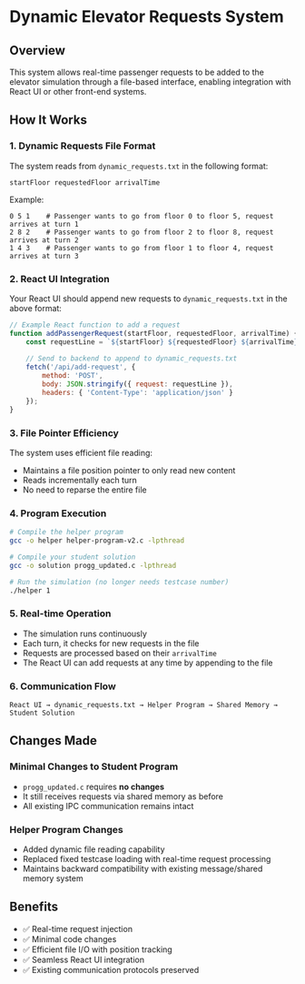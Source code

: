 # Dynamic Elevator Requests System

## Overview
This system allows real-time passenger requests to be added to the elevator simulation through a file-based interface, enabling integration with React UI or other front-end systems.

## How It Works

### 1. Dynamic Requests File Format
The system reads from `dynamic_requests.txt` in the following format:
```
startFloor requestedFloor arrivalTime
```

Example:
```
0 5 1    # Passenger wants to go from floor 0 to floor 5, request arrives at turn 1
2 8 2    # Passenger wants to go from floor 2 to floor 8, request arrives at turn 2
1 4 3    # Passenger wants to go from floor 1 to floor 4, request arrives at turn 3
```

### 2. React UI Integration
Your React UI should append new requests to `dynamic_requests.txt` in the above format:

```javascript
// Example React function to add a request
function addPassengerRequest(startFloor, requestedFloor, arrivalTime) {
    const requestLine = `${startFloor} ${requestedFloor} ${arrivalTime}\n`;
    
    // Send to backend to append to dynamic_requests.txt
    fetch('/api/add-request', {
        method: 'POST',
        body: JSON.stringify({ request: requestLine }),
        headers: { 'Content-Type': 'application/json' }
    });
}
```

### 3. File Pointer Efficiency
The system uses efficient file reading:
- Maintains a file position pointer to only read new content
- Reads incrementally each turn
- No need to reparse the entire file

### 4. Program Execution
```bash
# Compile the helper program
gcc -o helper helper-program-v2.c -lpthread

# Compile your student solution
gcc -o solution progg_updated.c -lpthread

# Run the simulation (no longer needs testcase number)
./helper 1
```

### 5. Real-time Operation
- The simulation runs continuously
- Each turn, it checks for new requests in the file
- Requests are processed based on their `arrivalTime`
- The React UI can add requests at any time by appending to the file

### 6. Communication Flow
```
React UI → dynamic_requests.txt → Helper Program → Shared Memory → Student Solution
```

## Changes Made

### Minimal Changes to Student Program
- `progg_updated.c` requires **no changes**
- It still receives requests via shared memory as before
- All existing IPC communication remains intact

### Helper Program Changes
- Added dynamic file reading capability
- Replaced fixed testcase loading with real-time request processing
- Maintains backward compatibility with existing message/shared memory system

## Benefits
- ✅ Real-time request injection
- ✅ Minimal code changes
- ✅ Efficient file I/O with position tracking
- ✅ Seamless React UI integration
- ✅ Existing communication protocols preserved 